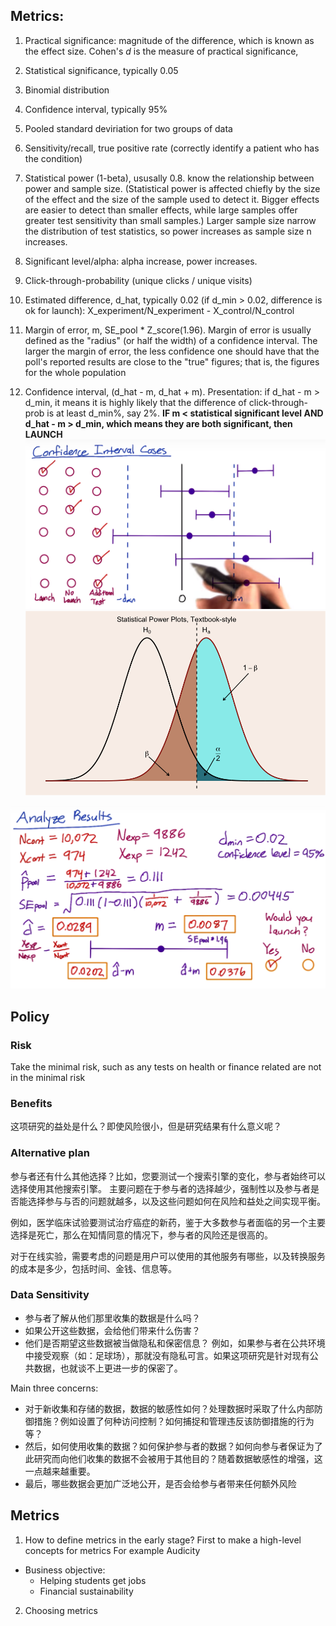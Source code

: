 ## Metrics:
1. Practical significance: magnitude of the difference, which is known as the effect size. Cohen's *d* is the measure of practical significance, 
2. Statistical significance, typically 0.05
3. Binomial distribution
4. Confidence interval, typically 95% 

5. Pooled standard deviriation for two groups of data
6. Sensitivity/recall, true positive rate (correctly identify a patient who has the condition)
7. Statistical power (1-beta), ususally 0.8. know the relationship between power and sample size. (Statistical power is affected chiefly by the size of the effect and the size of the sample used to detect it. Bigger effects are easier to detect than smaller effects, while large samples offer greater test sensitivity than small samples.)
Larger sample size narrow the distribution of test statistics, so power increases as sample size n increases. 

8. Significant level/alpha: alpha increase, power increases.
9. Click-through-probability (unique clicks / unique visits)
10. Estimated difference, d_hat, typically 0.02 (if d_min > 0.02, difference is ok for launch): X_experiment/N_experiment - X_control/N_control
11. Margin of error, m, SE_pool * Z_score(1.96). Margin of error is usually defined as the "radius" (or half the width) of a confidence interval. The larger the margin of error, the less confidence one should have that the poll's reported results are close to the "true" figures; that is, the figures for the whole population
12. Confidence interval, (d_hat - m, d_hat + m). Presentation: if d_hat - m > d_min, it means it is highly likely that the difference of click-through-prob is at least d_min%, say 2%. 
**IF m < statistical significant level AND d_hat - m > d_min, which means they are both significant, then LAUNCH**
![](./pics/confidence_level.PNG)
![](./pics/power.png)

![](./pics/calculations.PNG)


## Policy
### Risk
Take the minimal risk, such as any tests on health or finance related are not in the minimal risk

### Benefits
这项研究的益处是什么？即使风险很小，但是研究结果有什么意义呢？

### Alternative plan
参与者还有什么其他选择？比如，您要测试一个搜索引擎的变化，参与者始终可以选择使用其他搜索引擎。 主要问题在于参与者的选择越少，强制性以及参与者是否能选择参与与否的问题就越多，以及这些问题如何在风险和益处之间实现平衡。

例如，医学临床试验要测试治疗癌症的新药，鉴于大多数参与者面临的另一个主要选择是死亡，那么在知情同意的情况下，参与者的风险还是很高的。

对于在线实验，需要考虑的问题是用户可以使用的其他服务有哪些，以及转换服务的成本是多少，包括时间、金钱、信息等。

### Data Sensitivity
- 参与者了解从他们那里收集的数据是什么吗？
- 如果公开这些数据，会给他们带来什么伤害？
- 他们是否期望这些数据被当做隐私和保密信息？
例如，如果参与者在公共环境中接受观察（如：足球场），那就没有隐私可言。如果这项研究是针对现有公共数据，也就谈不上更进一步的保密了。

Main three concerns:
- 对于新收集和存储的数据，数据的敏感性如何？处理数据时采取了什么内部防御措施？例如设置了何种访问控制？如何捕捉和管理违反该防御措施的行为等？
- 然后，如何使用收集的数据？如何保护参与者的数据？如何向参与者保证为了此研究而向他们收集的数据不会被用于其他目的？随着数据敏感性的增强，这一点越来越重要。
- 最后，哪些数据会更加广泛地公开，是否会给参与者带来任何额外风险



## Metrics
1. How to define metrics in the early stage? First to make a high-level concepts for metrics
For example Audicity
- Business objective:
  - Helping students get jobs
  - Financial sustainability

2. Choosing metrics






